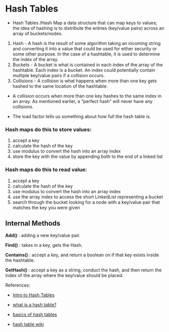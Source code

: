 # Hash Tables

* Hash Tables /Hash Map a data structure that can map keys to values; the idea of hashing is to distribute the entries (key/value pairs) across an array of buckets/nodes.

1. Hash - A hash is the result of some algorithm taking an incoming string and converting it into a value that could be used for either security or some other purpose. In the case of a hashtable, it is used to determine the index of the array.
2. Buckets - A bucket is what is contained in each index of the array of the hashtable. Each index is a bucket. An index could potentially contain multiple key/value pairs if a collision occurs.
3. Collisions - A collision is what happens when more than one key gets hashed to the same location of the hashtable.

* A collision occurs when more than one key hashes to the same index in an array. As mentioned earlier, a “perfect hash” will never have any collisions.

* The load factor tells us something about how full the hash table is. 



### Hash maps do this to store values:

1. accept a key
2. calculate the hash of the key
3. use modulus to convert the hash into an array index
4. store the key with the value by appending both to the end of a linked list

### Hash maps do this to read value:

1. accept a key
2. calculate the hash of the key
3. use modulus to convert the hash into an array index
4. use the array index to access the short LinkedList representing a bucket
5. search through the bucket looking for a node with a key/value pair that matches the key you were given

## Internal Methods

**Add()** : adding a new key/value pair.

**Find()** : takes in a key, gets the Hash.

**Contains()** : accept a key, and return a boolean on if that key exists inside the hashtable.

**GetHash()** : accept a key as a string, conduct the hash, and then return the index of the array where the key/value should be placed.

References:

* [Intro to Hash Tables](https://codefellows.github.io/common_curriculum/data_structures_and_algorithms/Code_401/class-30/resources/Hashtables.html)

* [what is a hash table?](https://www.youtube.com/watch?v=MfhjkfocRR0)

* [basics of hash tables](https://www.hackerearth.com/practice/data-structures/hash-tables/basics-of-hash-tables/tutorial/)

* [hash table wiki](https://en.wikipedia.org/wiki/Hash_table)